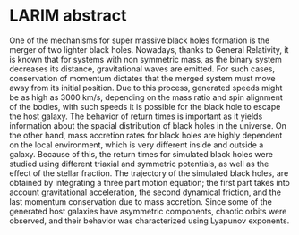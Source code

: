 # LARIM abstract

One of the mechanisms for super massive black holes formation is the merger of two lighter black holes. Nowadays, thanks to General Relativity, it is known that for systems with non symmetric mass, as the binary system decreases its distance, gravitational waves are emitted. For such cases, conservation of momentum dictates that the merged system must move away from its initial position. Due to this process, generated speeds might be as high as 3000 km/s, depending on the mass ratio and spin alignment of the bodies, with such speeds it is possible for the black hole to escape the host galaxy. The behavior of return times is important as it yields information about the spacial distribution of black holes in the universe. On the other hand, mass accretion rates for black holes are highly dependent on the local environment, which is very different inside and outside a galaxy. Because of this, the return times for simulated black holes were studied using different triaxial and symmetric potentials, as well as the effect of the stellar fraction. The trajectory of the simulated black holes, are obtained by integrating a three part motion equation; the first part takes into account gravitational acceleration, the second dynamical friction, and the last momentum conservation due to mass accretion. Since some of the generated host galaxies have asymmetric components, chaotic orbits were observed, and their behavior was characterized using Lyapunov exponents.
